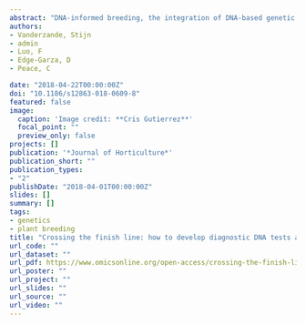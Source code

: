 ```yaml
---
abstract: "DNA-informed breeding, the integration of DNA-based genetic information into plant breeding programs, can enhance efficiency, accuracy, creativity, and pace of new cultivar development. Most genetic knowledge on key traits for plant breeding has been obtained through QTL analyses. Despite an explosion in QTL discoveries for horticultural crops, very few of those discoveries have been translated into tools for horticultural crop breeding. An example of such tools with direct application in crop genetic improvement are trait-predictive DNA tests. The translation of a promising QTL to a trait-predictive DNA test has five steps: (1) choose target QTL; (2) design assay to target locus; (3) assay individuals; (4) trace inheritance; and (5) disseminate DNA test details. Key information to convey to end users about a DNA test are the crop and trait(s) addressed, targeted trait locus or loci, and marker type used; trait heritability and genotypic variance explained by the DNA test; allele effects, frequencies, and germplasm distributions; and technical details for running the test. This paper provides instructions for translating promising QTLs into breeder-friendly, trait-predictive DNA tests, based on our experience with tree fruit. Our intent is to accelerate development of trait-predictive DNA tests and establish a standard framework for reporting them. As scientific understanding of genetic factors controlling breeding-relevant traits continues to expand, systematic and increased DNA test development should help bridge the chasm between academic research and breeding application."
authors:
- Vanderzande, Stijn
- admin 
- Luo, F
- Edge-Garza, D
- Peace, C

date: "2018-04-22T00:00:00Z"
doi: "10.1186/s12863-018-0609-8"
featured: false
image:
  caption: 'Image credit: **Cris Gutierrez**'
  focal_point: ""
  preview_only: false
projects: []
publication: '*Journal of Horticulture*'
publication_short: ""
publication_types:
- "2"
publishDate: "2018-04-01T00:00:00Z"
slides: []
summary: []
tags:
- genetics
- plant breeding
title: "Crossing the finish line: how to develop diagnostic DNA tests as breeding tools after QTL discovery"
url_code: ""
url_dataset: ""
url_pdf: https://www.omicsonline.org/open-access/crossing-the-finish-line-how-to-develop-diagnostic-dna-tests-as-breeding-tools-after-qtl-discovery-2376-0354-1000228-99783.html
url_poster: ""
url_project: ""
url_slides: ""
url_source: ""
url_video: ""
---
```




